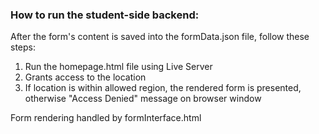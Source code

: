 ### How to run the student-side backend:


After the form's content is saved into the formData.json file, follow these steps:

1. Run the homepage.html file using Live Server
2. Grants access to the location
3. If location is within allowed region, the rendered form is presented, otherwise "Access Denied" message on browser window

Form rendering handled by formInterface.html
